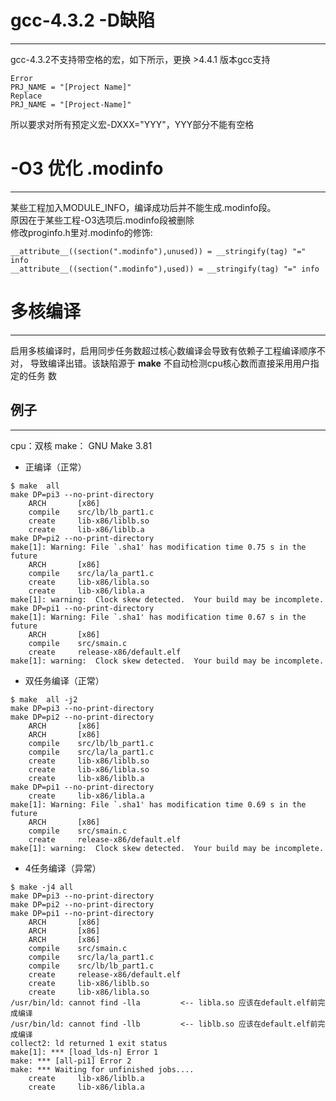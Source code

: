 # gcc-4.3.2 -D缺陷
------------------------------------------------------------
gcc-4.3.2不支持带空格的宏，如下所示，更换 >4.4.1 版本gcc支持  
```
Error
PRJ_NAME = "[Project Name]"
Replace
PRJ_NAME = "[Project-Name]"
```
所以要求对所有预定义宏-DXXX="YYY"，YYY部分不能有空格

# -O3 优化 .modinfo
------------------------------------------------------------
某些工程加入MODULE_INFO，编译成功后并不能生成.modinfo段。  
原因在于某些工程-O3选项后.modinfo段被删除  
修改proginfo.h里对.modinfo的修饰:  
```
__attribute__((section(".modinfo"),unused)) = __stringify(tag) "=" info
__attribute__((section(".modinfo"),used)) = __stringify(tag) "=" info
```

# 多核编译
------------------------------------------------------------
启用多核编译时，启用同步任务数超过核心数编译会导致有依赖子工程编译顺序不对，
导致编译出错。该缺陷源于 **make** 不自动检测cpu核心数而直接采用用户指定的任务
数


## 例子
-------

cpu：双核
make： GNU Make 3.81

- 正编译（正常）

```
$ make  all
make DP=pi3 --no-print-directory
    ARCH       [x86] 
    compile    src/lb/lb_part1.c 
    create     lib-x86/liblb.so 
    create     lib-x86/liblb.a 
make DP=pi2 --no-print-directory
make[1]: Warning: File `.sha1' has modification time 0.75 s in the future
    ARCH       [x86] 
    compile    src/la/la_part1.c 
    create     lib-x86/libla.so 
    create     lib-x86/libla.a 
make[1]: warning:  Clock skew detected.  Your build may be incomplete.
make DP=pi1 --no-print-directory
make[1]: Warning: File `.sha1' has modification time 0.67 s in the future
    ARCH       [x86] 
    compile    src/smain.c 
    create     release-x86/default.elf 
make[1]: warning:  Clock skew detected.  Your build may be incomplete.
```

- 双任务编译（正常）

```
$ make  all -j2
make DP=pi3 --no-print-directory
make DP=pi2 --no-print-directory
    ARCH       [x86] 
    ARCH       [x86] 
    compile    src/lb/lb_part1.c 
    compile    src/la/la_part1.c 
    create     lib-x86/liblb.so 
    create     lib-x86/libla.so 
    create     lib-x86/liblb.a 
make DP=pi1 --no-print-directory
    create     lib-x86/libla.a 
make[1]: Warning: File `.sha1' has modification time 0.69 s in the future
    ARCH       [x86] 
    compile    src/smain.c 
    create     release-x86/default.elf 
make[1]: warning:  Clock skew detected.  Your build may be incomplete.
```


- 4任务编译（异常）

```
$ make -j4 all  
make DP=pi3 --no-print-directory
make DP=pi2 --no-print-directory
make DP=pi1 --no-print-directory
    ARCH       [x86] 
    ARCH       [x86] 
    ARCH       [x86] 
    compile    src/smain.c 
    compile    src/la/la_part1.c 
    compile    src/lb/lb_part1.c 
    create     release-x86/default.elf 
    create     lib-x86/liblb.so 
    create     lib-x86/libla.so 
/usr/bin/ld: cannot find -lla         <-- libla.so 应该在default.elf前完成编译
/usr/bin/ld: cannot find -llb         <-- liblb.so 应该在default.elf前完成编译
collect2: ld returned 1 exit status
make[1]: *** [load_lds-n] Error 1
make: *** [all-pi1] Error 2
make: *** Waiting for unfinished jobs....
    create     lib-x86/liblb.a 
    create     lib-x86/libla.a 
```